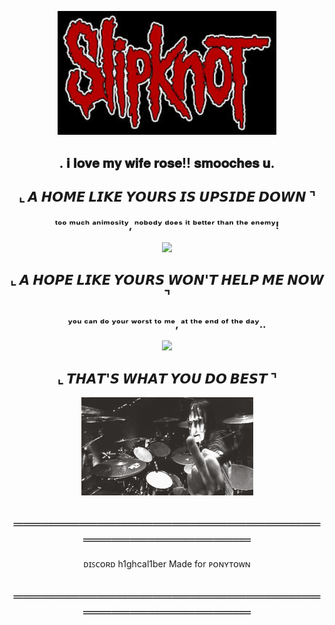 <p align="center">
  <img src="images(1).jpg" width="350" />
</p>

<h2 align="center">. 𝐢 𝐥𝐨𝐯𝐞 𝐦𝐲 𝐰𝐢𝐟𝐞 𝐫𝐨𝐬𝐞!! 𝐬𝐦𝐨𝐨𝐜𝐡𝐞𝐬 𝐮. </h2>

<h2 align="center">⌞ 𝘼 𝙃𝙊𝙈𝙀 𝙇𝙄𝙆𝙀 𝙔𝙊𝙐𝙍𝙎 𝙄𝙎 𝙐𝙋𝙎𝙄𝘿𝙀 𝘿𝙊𝙒𝙉 ⌝</h2>

<h3 align="center">ᵗᵒᵒ ᵐᵘᶜʰ ᵃⁿⁱᵐᵒˢⁱᵗʸ, ⁿᵒᵇᵒᵈʸ ᵈᵒᵉˢ ⁱᵗ ᵇᵉᵗᵗᵉʳ ᵗʰᵃⁿ ᵗʰᵉ ᵉⁿᵉᵐʸ!</h3>

<p align="center">
  <img src="tumblr_95546a947db08d7133fffce3edcea1c4_0bee3196_1280.gif" width="275" />
</p>

<h2 align="center">⌞ 𝘼 𝙃𝙊𝙋𝙀 𝙇𝙄𝙆𝙀 𝙔𝙊𝙐𝙍𝙎 𝙒𝙊𝙉'𝙏 𝙃𝙀𝙇𝙋 𝙈𝙀 𝙉𝙊𝙒 ⌝</h2>

<h3 align="center">ʸᵒᵘ ᶜᵃⁿ ᵈᵒ ʸᵒᵘʳ ʷᵒʳˢᵗ ᵗᵒ ᵐᵉ, ᵃᵗ ᵗʰᵉ ᵉⁿᵈ ᵒᶠ ᵗʰᵉ ᵈᵃʸ..</h3>

<p align="center">
  <img src="7dcaeb4bb2fdbda3f16f00f24e0a09ca.gif" width="275"/>
</p>

<h2 align="center">⌞ 𝙏𝙃𝘼𝙏'𝙎 𝙒𝙃𝘼𝙏 𝙔𝙊𝙐 𝘿𝙊 𝘽𝙀𝙎𝙏 ⌝</h2>

<p align="center">
  <img src="c9e68caf29af198cc9329adfa65f5981.gif" width="275" />
</p>

<h2 align="center">═══════════════════════════════════════════════════</h2>

<p align="center">
  <span align="left">ᴅɪꜱᴄᴏʀᴅ h1ghcal1ber</span> 
  <span align="right">Made for ᴘᴏɴʏᴛᴏᴡɴ</span>
</p>

<h2 align="center">═══════════════════════════════════════════════════</h2>

